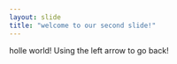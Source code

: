 ```yaml
---
layout: slide
title: "welcome to our second slide!"
---
```

holle world!
Using the left arrow to go back!
